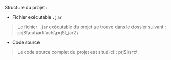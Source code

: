 Structure du projet : 

- Fichier exécutable `.jar`
> Le fichier `.jar` exécutable du projet se trouve dans le dossier suivant : 
        prjSI\out\artifacts\prjSI_jar2\


- Code source
> Le code source complet du projet est situé ici :  prjSI\src\

